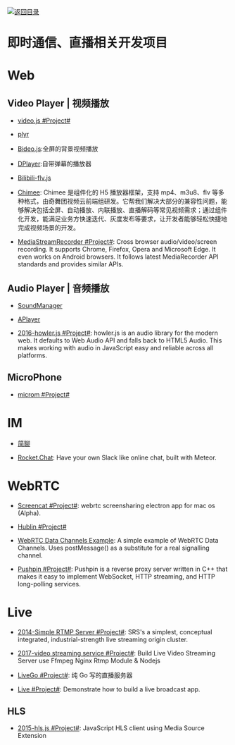 [![返回目录](https://user-images.githubusercontent.com/5803001/38079637-ff0abcf0-3371-11e8-9b76-ad651620afc7.jpg)](https://github.com/wx-chevalier/Awesome-Lists)

# 即时通信、直播相关开发项目

# Web

## Video Player | 视频播放

- [video.js #Project#](https://github.com/videojs/video.js)

- [plyr](https://github.com/Selz/plyr)

- [Bideo.js](https://rishabhp.github.io/bideo.js/):全屏的背景视频播放

- [DPlayer](https://github.com/DIYgod/DPlayer):自带弹幕的播放器

- [Bilibili-flv.js](https://github.com/Bilibili/flv.js)

- [Chimee](http://chimee.org/): Chimee 是组件化的 H5 播放器框架，支持 mp4、m3u8、flv 等多种格式，由奇舞团视频云前端组研发。它帮我们解决大部分的兼容性问题，能够解决包括全屏、自动播放、内联播放、直播解码等常见视频需求；通过组件化开发，能满足业务方快速迭代、灰度发布等要求，让开发者能够轻松快捷地完成视频场景的开发。

* [MediaStreamRecorder #Project#](https://github.com/streamproc/MediaStreamRecorder): Cross browser audio/video/screen recording. It supports Chrome, Firefox, Opera and Microsoft Edge. It even works on Android browsers. It follows latest MediaRecorder API standards and provides similar APIs.

## Audio Player | 音频播放

- [SoundManager](http://www.schillmania.com/projects/soundmanager2/demo/template/)

- [APlayer](https://github.com/DIYgod/APlayer)

- [2016-howler.js #Project#](https://github.com/goldfire/howler.js): howler.js is an audio library for the modern web. It defaults to Web Audio API and falls back to HTML5 Audio. This makes working with audio in JavaScript easy and reliable across all platforms.

## MicroPhone

- [microm #Project#](https://github.com/zzarcon/microm)

# IM

- [简聊](https://github.com/jianliaoim/talk-os)

* [Rocket.Chat](https://github.com/RocketChat/Rocket.Chat): Have your own Slack like online chat, built with Meteor.

# WebRTC

- [Screencat #Project#](https://github.com/maxogden/screencat): webrtc screensharing electron app for mac os (Alpha).

- [Hublin #Project#](https://github.com/linagora/hublin)

- [WebRTC Data Channels Example](https://parg.co/UsK): A simple example of WebRTC Data Channels. Uses postMessage() as a substitute for a real signalling channel.

* [Pushpin #Project#](https://github.com/fanout/pushpin): Pushpin is a reverse proxy server written in C++ that makes it easy to implement WebSocket, HTTP streaming, and HTTP long-polling services.

# Live

- [2014-Simple RTMP Server #Project#](https://github.com/ossrs/srs): SRS's a simplest, conceptual integrated, industrial-strength live streaming origin cluster.

- [2017-video streaming service #Project#](https://github.com/tabvn/video-streaming-service): Build Live Video Streaming Server use Ffmpeg Nginx Rtmp Module & Nodejs

- [LiveGo #Project#](https://github.com/gwuhaolin/livego): 纯 Go 写的直播服务器

- [Live #Project#](https://github.com/ltebean/Live): Demonstrate how to build a live broadcast app.

## HLS

- [2015-hls.js #Project#](https://github.com/video-dev/hls.js/): JavaScript HLS client using Media Source Extension

